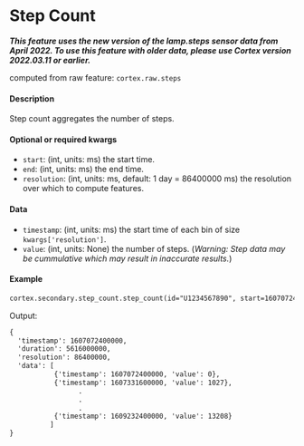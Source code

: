 # Step Count

***This feature uses the new version of the lamp.steps sensor data from April 2022. To use this feature with older data, please use Cortex version 2022.03.11 or earlier.***

computed from raw feature: `cortex.raw.steps`

#### Description

Step count aggregates the number of steps. 

#### Optional or required kwargs

- `start`: (int, units: ms) the start time.
- `end`: (int, units: ms) the end time.
- `resolution`: (int, units: ms, default: 1 day = 86400000 ms) the resolution over which to compute features.

#### Data

- `timestamp`: (int, units: ms) the start time of each bin of size `kwargs['resolution']`.
- `value`: (int, units: None) the number of steps.
(_Warning: Step data may be cummulative which may result in inaccurate results._)
#### Example

```markdown
cortex.secondary.step_count.step_count(id="U1234567890", start=1607072400000, end=1609232400001, resolution=86400000)
```
Output:
```markdown
{
  'timestamp': 1607072400000,
  'duration': 5616000000,
  'resolution': 86400000,
  'data': [
           {'timestamp': 1607072400000, 'value': 0},
           {'timestamp': 1607331600000, 'value': 1027},
                 .
                 .
                 .
           {'timestamp': 1609232400000, 'value': 13208}
          ]
}
```
